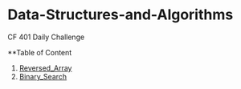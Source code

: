 # Data-Structures-and-Algorithms
CF 401 Daily Challenge

**Table of Content
1. [Reversed_Array](./Challenges/Challenge_Reversed_Array/)
1. [Binary_Search](./Challenges/Challenge_Binary_Search/)
